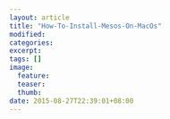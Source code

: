 ```yaml
---
layout: article
title: "How-To-Install-Mesos-On-MacOs"
modified:
categories: 
excerpt:
tags: []
image:
  feature:
  teaser:
  thumb:
date: 2015-08-27T22:39:01+08:00
---
```


